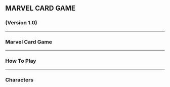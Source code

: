 ## MARVEL CARD GAME

### (Version 1.0)

---

### Marvel Card Game

---

### How To Play

---

### Characters
